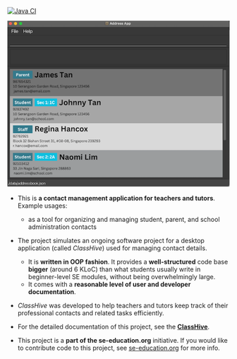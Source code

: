 [![Java CI](https://github.com/AY2425S2-CS2103T-F13-4/tp/actions/workflows/gradle.yml/badge.svg)](https://github.com/AY2425S2-CS2103T-F13-4/tp/actions/workflows/gradle.yml)

![Ui](docs/images/Ui.png)

* This is **a contact management application for teachers and tutors**.<br>
  Example usages:
  * as a tool for organizing and managing student, parent, and school administration contacts

* The project simulates an ongoing software project for a desktop application (called _ClassHive_) used for managing contact details.
  * It is **written in OOP fashion**. It provides a **well-structured** code base **bigger** (around 6 KLoC) than what students usually write in beginner-level SE modules, without being overwhelmingly large.
  * It comes with a **reasonable level of user and developer documentation**.

* _ClassHive_ was developed to help teachers and tutors keep track of their professional contacts and related tasks efficiently.

* For the detailed documentation of this project, see the **[ClassHive](https://se-education.org/addressbook-level3)**.

* This project is a **part of the se-education.org** initiative. If you would like to contribute code to this project, see [se-education.org](https://se-education.org/#contributing-to-se-edu) for more info.
